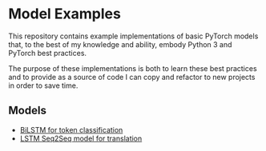 # Model Examples

This repository contains example implementations of basic PyTorch models that, to the best of my knowledge and ability,
embody Python 3 and PyTorch best practices. 

The purpose of these implementations is both to learn these best practices and to provide as a source of code I can copy
and refactor to new projects in order to save time.


## Models

 * [BiLSTM for token classification](https://github.com/jvasilakes/PyTorchExamples/tree/master/token_classification)
 * [LSTM Seq2Seq model for translation](https://github.com/jvasilakes/PyTorchExamples/tree/master/seq2seq)
